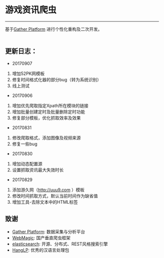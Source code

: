 # 游戏资讯爬虫

------

基于[Gather Platform](https://github.com/gsh199449/spider) 进行个性化重构及二次开发。
<br />
<br />

## 更新日志：
- 20170907
1. 增加52PK网模板
2. 修复时间格式化器的部分bug（转为系统识别）
3. 线上测试

- 20170906
1. 增加优先爬取指定Xpath所在模块的链接
2. 增加批量创建定时及批量删除定时功能
3. 修复部分模板，优化抓取效率及效果

- 20170831
1. 修改爬取格式，添加图像及视频来源
2. 修复一些bug

- 20170830
1. 增加动态配置源
2. 设置抓取资讯最大失效时长

- 20170829
1. 添加游久网（http://uuu9.com ）模板
2. 修改时间抓取方式，默认当前时间作为缺省值
3. 增加工具-去除文本中的HTML标签

## 致谢
- [Gather Platform](https://github.com/gsh199449/spider): 数据采集与分析平台
- [WebMagic](http://webmagic.io/): 国产垂直爬虫框架
- [elasticsearch](https://github.com/elastic/elasticsearch): 开源、分布式、REST风格搜索引擎
- [HangLP](https://github.com/hankcs/HanLP): 优秀的汉语言处理包